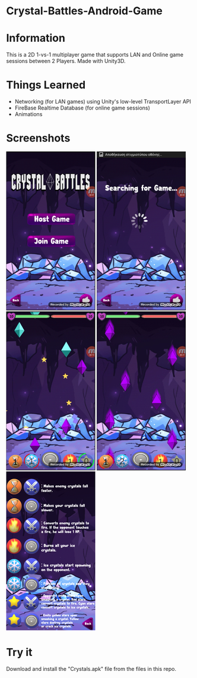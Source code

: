 #  Crystal-Battles-Android-Game  
#  Information 
This is a 2D 1-vs-1 multiplayer game that supports LAN and Online game sessions between 2 Players. Made with Unity3D.  
# Things Learned 
* Networking (for LAN games) using Unity's low-level TransportLayer API  
* FireBase Realtime Database (for online game sessions)
* Animations 
#  Screenshots  
![Screenshot](ss1.png)
![Screenshot](ss2.png)
![Screenshot](ss3.png)
![Screenshot](ss4.png)
![Screenshot](ss5.PNG)
#  Try it  
Download and install the "Crystals.apk" file from the files in this repo.

